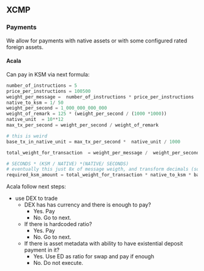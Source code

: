 

## XCMP


### Payments

We allow for payments with native assets or with some configured rated foreign assets.
 

#### Acala

Can pay in KSM via next formula:

```python
number_of_instructions = 5
price_per_instructions = 100500
weight_per_message =  number_of_instructions * price_per_instructions 
native_to_ksm = 1/ 50
weight_per_second = 1_000_000_000_000
weight_of_remark = 125 * (weight_per_second / (1000 *1000)) 
native_unit  = 10**12
max_tx_per_second = weight_per_second / weight_of_remark

# this is weird
base_tx_in_native_unit = max_tx_per_second *  native_unit / 1000

total_weight_for_transaction  = weight_per_message /  weight_per_second

# SECONDS * (KSM / NATIVE) *(NATIVE/ SECONDS)    
# eventually this just 8x of message weigth, and transform decimals (so in default case these are 12 = 12)
required_ksm_amount = total_weight_for_transaction * native_to_ksm * base_tx_in_native_unit
```

Acala follow next steps:

- use DEX to trade
  - DEX has has currency and there is enough to pay?
    - Yes. Pay
    - No. Go to next.
  - If there is hardcoded ratio?
    - Yes. Pay
    - No. Go to next.
  - If there is asset metadata with ability to have existential deposit payment in it?
    - Yes. Use ED as ratio for swap and pay if enough
    - No. Do not execute.